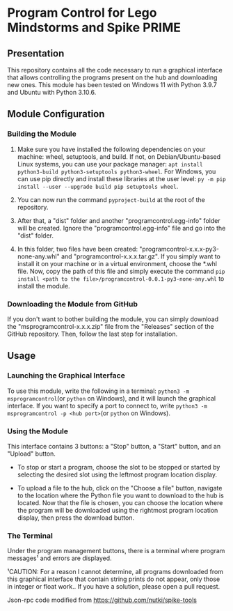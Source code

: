 Program Control for Lego Mindstorms and Spike PRIME
===================================================

Presentation
------------
This repository contains all the code necessary to run a graphical interface that allows controlling the programs present on the hub and downloading new ones. This module has been tested on Windows 11 with Python 3.9.7 and Ubuntu with Python 3.10.6.

Module Configuration
--------------------

### Building the Module
1. Make sure you have installed the following dependencies on your machine: wheel, setuptools, and build. If not, on Debian/Ubuntu-based Linux systems, you can use your package manager: `apt install python3-build python3-setuptools python3-wheel`. For Windows, you can use pip directly and install these libraries at the user level: `py -m pip install --user --upgrade build pip setuptools wheel`.

2. You can now run the command `pyproject-build` at the root of the repository.

3. After that, a "dist" folder and another "programcontrol.egg-info" folder will be created. Ignore the "programcontrol.egg-info" file and go into the "dist" folder.

4. In this folder, two files have been created: "programcontrol-x.x.x-py3-none-any.whl" and "programcontrol-x.x.x.tar.gz". If you simply want to install it on your machine or in a virtual environment, choose the *.whl file. Now, copy the path of this file and simply execute the command `pip install <path to the file>/programcontrol-0.0.1-py3-none-any.whl` to install the module.

### Downloading the Module from GitHub
If you don't want to bother building the module, you can simply download the "msprogramcontrol-x.x.x.zip" file from the "Releases" section of the GitHub repository. Then, follow the last step for installation.

Usage
-----

### Launching the Graphical Interface
To use this module, write the following in a terminal: `python3 -m msprogramcontrol`(or `python` on Windows), and it will launch the graphical interface. If you want to specify a port to connect to, write `python3 -m msprogramcontrol -p <hub port>`(or `python` on Windows).

### Using the Module
This interface contains 3 buttons: a "Stop" button, a "Start" button, and an "Upload" button.

* To stop or start a program, choose the slot to be stopped or started by selecting the desired slot using the leftmost program location display.

* To upload a file to the hub, click on the "Choose a file" button, navigate to the location where the Python file you want to download to the hub is located. Now that the file is chosen, you can choose the location where the program will be downloaded using the rightmost program location display, then press the download button.

### The Terminal
Under the program management buttons, there is a terminal where program messages¹ and errors are displayed.

¹CAUTION: For a reason I cannot determine, all programs downloaded from this graphical interface that contain string prints do not appear, only those in integer or float work.. If you have a solution, please open a pull request.

Json-rpc code modified from https://github.com/nutki/spike-tools
